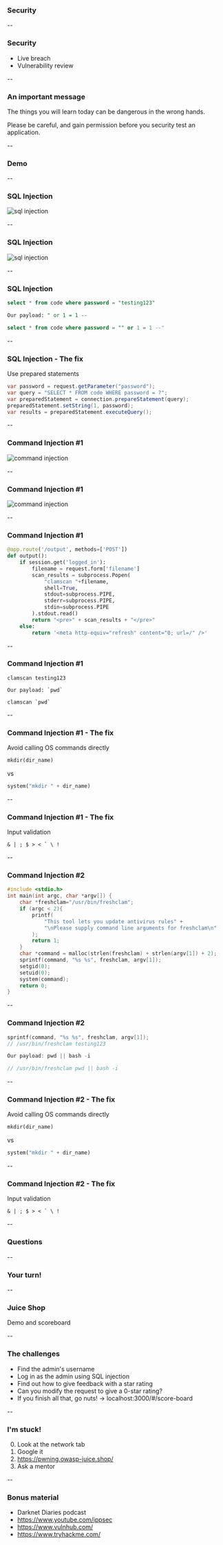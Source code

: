### Security

--

### Security

- Live breach
- Vulnerability review

--

### An important message

The things you will learn today can be dangerous in the wrong hands.

Please be careful, and gain permission before you security test an application.

--

### Demo

--

### SQL Injection

![sql injection](images/security/sql_injection.png)

--

### SQL Injection

![sql injection](images/security/sql_injection_input.png)

--

### SQL Injection

```sql
select * from code where password = "testing123"
```

```sql
Our payload: " or 1 = 1 --
```

```sql
select * from code where password = "" or 1 = 1 --"
```

--

### SQL Injection - The fix

Use prepared statements

```java
var password = request.getParameter("password");
var query = "SELECT * FROM code WHERE password = ?";
var preparedStatement = connection.prepareStatement(query);
preparedStatement.setString(1, password);
var results = preparedStatement.executeQuery();
```

--

### Command Injection #1

![command injection](images/security/reverse_shell_burp.png)

--

### Command Injection #1

![command injection](images/security/reverse_shell.png)

--

### Command Injection #1

```python
@app.route('/output', methods=['POST'])
def output():
    if session.get('logged_in'):
        filename = request.form['filename']
        scan_results = subprocess.Popen(
            "clamscan "+filename,
            shell=True,
            stdout=subprocess.PIPE,
            stderr=subprocess.PIPE,
            stdin=subprocess.PIPE
        ).stdout.read()
        return "<pre>" + scan_results + "</pre>"
    else:
        return '<meta http-equiv="refresh" content="0; url=/" />'
```

--

### Command Injection #1

```shell
clamscan testing123
```

```shell
Our payload: `pwd`
```

```shell
clamscan `pwd`
```

--

### Command Injection #1 - The fix

Avoid calling OS commands directly

```python
mkdir(dir_name)
```

vs

```python
system("mkdir " + dir_name)
```

--

### Command Injection #1 - The fix

Input validation

```shell
& | ; $ > < ` \ !
```

--

### Command Injection #2

```c
#include <stdio.h>
int main(int argc, char *argv[]) {
    char *freshclam="/usr/bin/freshclam";
    if (argc < 2){
        printf(
            "This tool lets you update antivirus rules" +
            "\nPlease supply command line arguments for freshclam\n"
        );
        return 1;
    }
    char *command = malloc(strlen(freshclam) + strlen(argv[1]) + 2);
    sprintf(command, "%s %s", freshclam, argv[1]);
    setgid(0);
    setuid(0);
    system(command);
    return 0;
}
```

--

### Command Injection #2

```c
sprintf(command, "%s %s", freshclam, argv[1]);
// /usr/bin/freshclam testing123
```

```c
Our payload: pwd || bash -i
```

```c
// /usr/bin/freshclam pwd || bash -i
```

--

### Command Injection #2 - The fix

Avoid calling OS commands directly

```python
mkdir(dir_name)
```

vs

```python
system("mkdir " + dir_name)
```

--

### Command Injection #2 - The fix

Input validation

```shell
& | ; $ > < ` \ !
```

--

### Questions

--

### Your turn!

--

### Juice Shop

Demo and scoreboard

--

### The challenges

- Find the admin's username
- Log in as the admin using SQL injection
- Find out how to give feedback with a star rating
- Can you modify the request to give a 0-star rating?
- If you finish all that, go nuts! -> localhost:3000/#/score-board

--

### I'm stuck!

0. Look at the network tab
1. Google it
2. https://pwning.owasp-juice.shop/
3. Ask a mentor

--

### Bonus material
- Darknet Diaries podcast
- https://www.youtube.com/ippsec
- https://www.vulnhub.com/
- https://www.tryhackme.com/